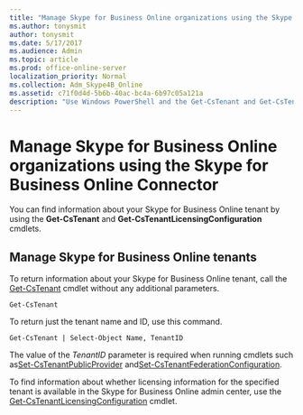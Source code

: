 ```yaml
---
title: "Manage Skype for Business Online organizations using the Skype for Business Online Connector"
ms.author: tonysmit
author: tonysmit
ms.date: 5/17/2017
ms.audience: Admin
ms.topic: article
ms.prod: office-online-server
localization_priority: Normal
ms.collection: Adm_Skype4B_Online
ms.assetid: c71f0d4d-5b6b-40ac-bc4a-6b97c05a121a
description: "Use Windows PowerShell and the Get-CsTenant and Get-CsTenantLicensingConfiguration cmdlets to get information about your Skype for Business Online tenant."
---
```


# Manage Skype for Business Online organizations using the Skype for Business Online Connector

You can find information about your Skype for Business Online tenant by using the **Get-CsTenant** and **Get-CsTenantLicensingConfiguration** cmdlets.
  
## Manage Skype for Business Online tenants

To return information about your Skype for Business Online tenant, call the [Get-CsTenant](https://go.microsoft.com/fwlink/p/?linkid=849599) cmdlet without any additional parameters.
  
```
Get-CsTenant
```

To return just the tenant name and ID, use this command.
  
```
Get-CsTenant | Select-Object Name, TenantID
```

The value of the  _TenantID_ parameter is required when running cmdlets such as[Set-CsTenantPublicProvider](https://go.microsoft.com/fwlink/p/?linkid=849602) and[Set-CsTenantFederationConfiguration](https://go.microsoft.com/fwlink/p/?linkid=849602).
  
To find information about whether licensing information for the specified tenant is available in the Skype for Business Online admin center, use the [Get-CsTenantLicensingConfiguration](https://go.microsoft.com/fwlink/p/?linkid=849606) cmdlet.
  

